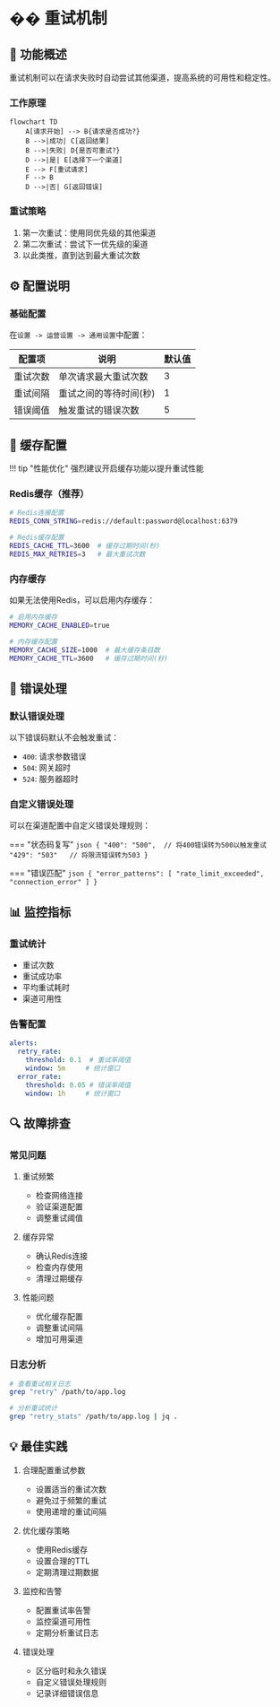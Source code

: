 # �� 重试机制

## 💫 功能概述

重试机制可以在请求失败时自动尝试其他渠道，提高系统的可用性和稳定性。

### 工作原理

```mermaid
flowchart TD
    A[请求开始] --> B{请求是否成功?}
    B -->|成功| C[返回结果]
    B -->|失败| D{是否可重试?}
    D -->|是| E[选择下一个渠道]
    E --> F[重试请求]
    F --> B
    D -->|否| G[返回错误]
```

### 重试策略
1. 第一次重试：使用同优先级的其他渠道
2. 第二次重试：尝试下一优先级的渠道
3. 以此类推，直到达到最大重试次数

## ⚙️ 配置说明

### 基础配置

在`设置 -> 运营设置 -> 通用设置`中配置：

| 配置项 | 说明 | 默认值 |
|-------|------|--------|
| 重试次数 | 单次请求最大重试次数 | 3 |
| 重试间隔 | 重试之间的等待时间(秒) | 1 |
| 错误阈值 | 触发重试的错误次数 | 5 |

## 💾 缓存配置

!!! tip "性能优化"
    强烈建议开启缓存功能以提升重试性能

### Redis缓存（推荐）

```bash
# Redis连接配置
REDIS_CONN_STRING=redis://default:password@localhost:6379

# Redis缓存配置
REDIS_CACHE_TTL=3600  # 缓存过期时间(秒)
REDIS_MAX_RETRIES=3   # 最大重试次数
```

### 内存缓存

如果无法使用Redis，可以启用内存缓存：

```bash
# 启用内存缓存
MEMORY_CACHE_ENABLED=true

# 内存缓存配置
MEMORY_CACHE_SIZE=1000  # 最大缓存条目数
MEMORY_CACHE_TTL=3600   # 缓存过期时间(秒)
```

## 🎯 错误处理

### 默认错误处理

以下错误码默认不会触发重试：
- `400`: 请求参数错误
- `504`: 网关超时
- `524`: 服务器超时

### 自定义错误处理

可以在渠道配置中自定义错误处理规则：

=== "状态码复写"
    ```json
    {
      "400": "500",  // 将400错误转为500以触发重试
      "429": "503"   // 将限流错误转为503
    }
    ```

=== "错误匹配"
    ```json
    {
      "error_patterns": [
        "rate_limit_exceeded",
        "connection_error"
      ]
    }
    ```

## 📊 监控指标

### 重试统计
- 重试次数
- 重试成功率
- 平均重试耗时
- 渠道可用性

### 告警配置
```yaml
alerts:
  retry_rate:
    threshold: 0.1  # 重试率阈值
    window: 5m     # 统计窗口
  error_rate:
    threshold: 0.05 # 错误率阈值
    window: 1h     # 统计窗口
```

## 🔍 故障排查

### 常见问题

1. 重试频繁
   - 检查网络连接
   - 验证渠道配置
   - 调整重试阈值

2. 缓存异常
   - 确认Redis连接
   - 检查内存使用
   - 清理过期缓存

3. 性能问题
   - 优化缓存配置
   - 调整重试间隔
   - 增加可用渠道

### 日志分析

```bash
# 查看重试相关日志
grep "retry" /path/to/app.log

# 分析重试统计
grep "retry_stats" /path/to/app.log | jq .
```

## 💡 最佳实践

1. 合理配置重试参数
   - 设置适当的重试次数
   - 避免过于频繁的重试
   - 使用递增的重试间隔

2. 优化缓存策略
   - 使用Redis缓存
   - 设置合理的TTL
   - 定期清理过期数据

3. 监控和告警
   - 配置重试率告警
   - 监控渠道可用性
   - 定期分析重试日志

4. 错误处理
   - 区分临时和永久错误
   - 自定义错误处理规则
   - 记录详细错误信息 